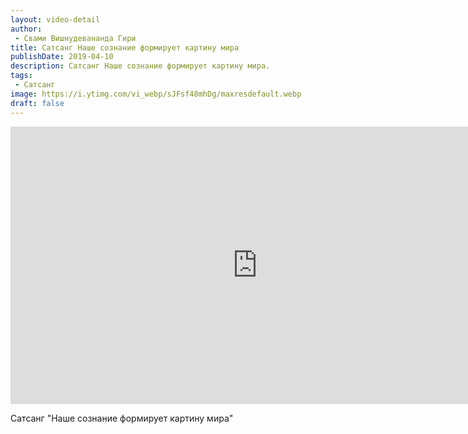```yaml
---
layout: video-detail
author:
 - Свами Вишнудевананда Гири
title: Сатсанг Наше сознание формирует картину мира
publishDate: 2019-04-10
description: Сатсанг Наше сознание формирует картину мира. 
tags: 
 - Сатсанг
image: https://i.ytimg.com/vi_webp/sJFsf48mhDg/maxresdefault.webp
draft: false
---
```


<iframe width="790" height="444" src="https://www.youtube.com/embed/sJFsf48mhDg" frameborder="0" allowfullscreen=""></iframe> 

  Сатсанг "Наше сознание формирует картину мира"

  

 
